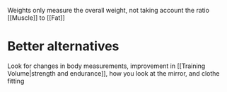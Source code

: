Weights only measure the overall weight, not taking account the ratio [[Muscle]] to [[Fat]]

# Better alternatives

Look for changes in body measurements, improvement in [[Training Volume|strength and endurance]], how you look at the mirror, and clothe fitting
